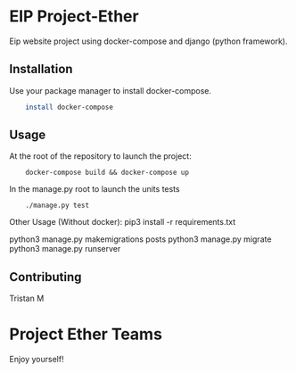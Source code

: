 # EIP Project-Ether

Eip website project using docker-compose and django (python framework).

## Installation

Use your package manager to install docker-compose.

```bash
    install docker-compose
```

## Usage

At the root of the repository to launch the project:

```
    docker-compose build && docker-compose up
```

In the manage.py root to launch the units tests

```
    ./manage.py test
```

Other Usage (Without docker):
pip3 install -r requirements.txt

python3 manage.py makemigrations posts
python3 manage.py migrate
python3 manage.py runserver

## Contributing

Tristan M

# Project Ether Teams

Enjoy yourself!
